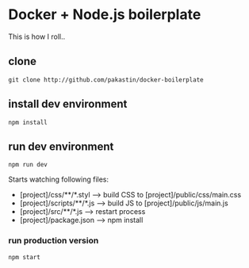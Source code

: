 # Docker + Node.js boilerplate
This is how I roll..

## clone
```
git clone http://github.com/pakastin/docker-boilerplate
```

## install dev environment
```
npm install
```

## run dev environment
```
npm run dev
```
Starts watching following files:
- [project]/css/**/*.styl --> build CSS to [project]/public/css/main.css
- [project]/scripts/**/*.js --> build JS to [project]/public/js/main.js
- [project]/src/**/*.js --> restart process
- [project]/package.json --> npm install

### run production version
```
npm start
```
